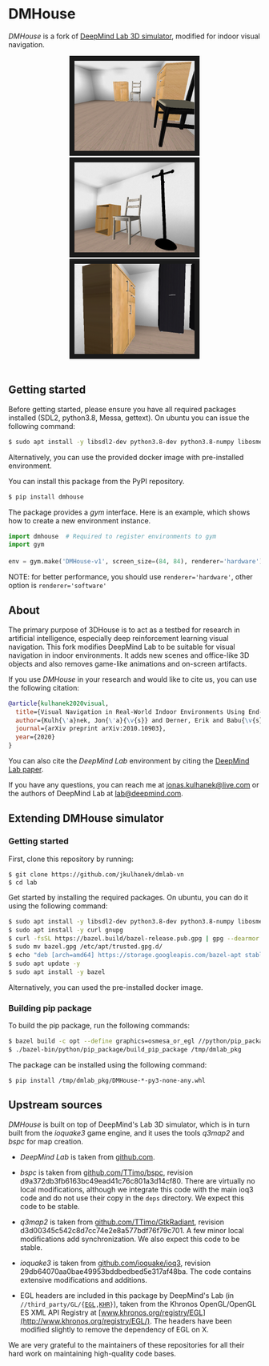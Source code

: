 # DMHouse 
*DMHouse* is a fork of [DeepMind Lab 3D simulator](https://github.com/deepmind/lab), modified for indoor visual navigation.

<div align="center">
<img src="docs/images/dmhouse1.png"
     width="240" height="180" border="10" />
<img src="docs/images/dmhouse2.png"
     width="240" height="180" border="10" />
<img src="docs/images/dmhouse3.png"
     width="240" height="180" border="10" />
  <br /><br />
</div>

## Getting started
Before getting started, please ensure you have all required packages installed (SDL2, python3.8, Messa, gettext).
On ubuntu you can issue the following command:
```bash
$ sudo apt install -y libsdl2-dev python3.8-dev python3.8-numpy libosmesa6-dev gettext
```
Alternatively, you can use the provided docker image with pre-installed environment.

You can install this package from the PyPI repository.
```bash
$ pip install dmhouse
```

The package provides a *gym* interface. Here is an example, which shows how to create a new environment instance.
```python
import dmhouse  # Required to register environments to gym
import gym

env = gym.make('DMHouse-v1', screen_size=(84, 84), renderer='hardware')
```

NOTE: for better performance, you should use `renderer='hardware'`, other option is `renderer='software'`

## About
The primary purpose of 3DHouse is to act as a testbed for research in artificial intelligence,
especially deep reinforcement learning visual navigation.
This fork modifies DeepMind Lab to be suitable for visual navigation in indoor environments.
It adds new scenes and office-like 3D objects and also removes game-like animations and on-screen artifacts.

If you use *DMHouse* in your research and would like to cite us, you can use the following citation:
```bibtex
@article{kulhanek2020visual,
  title={Visual Navigation in Real-World Indoor Environments Using End-to-End Deep Reinforcement Learning},
  author={Kulh{\'a}nek, Jon{\'a}{\v{s}} and Derner, Erik and Babu{\v{s}}ka, Robert},
  journal={arXiv preprint arXiv:2010.10903},
  year={2020}
}
```

You can also cite the *DeepMind Lab* environment by citing the [DeepMind Lab paper](https://arxiv.org/abs/1612.03801).

If you have any questions, you can reach me at [jonas.kulhanek@live.com](mailto:jonas.kulhanek@live.com) 
or the authors of DeepMind Lab at [lab@deepmind.com](mailto:lab@deepmind.com).

## Extending DMHouse simulator
### Getting started
First, clone this repository by running:
```shell
$ git clone https://github.com/jkulhanek/dmlab-vn
$ cd lab
```

Get started by installing the required packages. On ubuntu, you can do it using the following command:
```bash
$ sudo apt install -y libsdl2-dev python3.8-dev python3.8-numpy libosmesa6-dev
$ sudo apt install -y curl gnupg
$ curl -fsSL https://bazel.build/bazel-release.pub.gpg | gpg --dearmor > bazel.gpg
$ sudo mv bazel.gpg /etc/apt/trusted.gpg.d/
$ echo "deb [arch=amd64] https://storage.googleapis.com/bazel-apt stable jdk1.8" | sudo tee /etc/apt/sources.list.d/bazel.list
$ sudo apt update -y
$ sudo apt install -y bazel
```
Alternatively, you can used the pre-installed docker image.

### Building pip package
To build the pip package, run the following commands:
```bash
$ bazel build -c opt --define graphics=osmesa_or_egl //python/pip_package:build_pip_package
$ ./bazel-bin/python/pip_package/build_pip_package /tmp/dmlab_pkg
```

The package can be installed using the following command:
``` 
$ pip install /tmp/dmlab_pkg/DMHouse-*-py3-none-any.whl
```


## Upstream sources
*DMHouse* is built on top of DeepMind's Lab 3D simulator, which is in turn
 built from the *ioquake3* game engine, and it uses the tools *q3map2* and
 *bspc* for map creation.

* *DeepMind Lab* is taken from [github.com](https://github.com/deepmind/lab).

* *bspc* is taken from [github.com/TTimo/bspc](https://github.com/TTimo/bspc),
  revision d9a372db3fb6163bc49ead41c76c801a3d14cf80. There are virtually no
  local modifications, although we integrate this code with the main ioq3 code
  and do not use their copy in the `deps` directory. We expect this code to be
  stable.

* *q3map2* is taken from
  [github.com/TTimo/GtkRadiant](https://github.com/TTimo/GtkRadiant),
  revision d3d00345c542c8d7cc74e2e8a577bdf76f79c701. A few minor local
  modifications add synchronization. We also expect this code to be stable.

* *ioquake3* is taken from
  [github.com/ioquake/ioq3](https://github.com/ioquake/ioq3),
  revision 29db64070aa0bae49953bddbedbed5e317af48ba. The code contains extensive
  modifications and additions.

* EGL headers are included in this package by DeepMind's Lab (in
   `//third_party/GL/{`[`EGL`](third_party/GL/EGL)`,`[`KHR`](third_party/GL/KHR)`}`),
   taken from the Khronos OpenGL/OpenGL ES XML API Registry at
   [www.khronos.org/registry/EGL](http://www.khronos.org/registry/EGL/). The
   headers have been modified slightly to remove the dependency of EGL on X.

We are very grateful to the maintainers of these repositories for all their hard
work on maintaining high-quality code bases.
